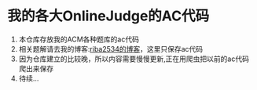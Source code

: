 # 我的各大OnlineJudge的AC代码

1. 本仓库存放我的ACM各种题库的ac代码
2. 相关题解请去我的博客:[riba2534的博客](http://blog.csdn.net/riba2534)，这里只保存ac代码
3. 因为仓库建立的比较晚，所以内容需要慢慢更新,正在用爬虫把以前的ac代码爬出来保存
4. 待续...